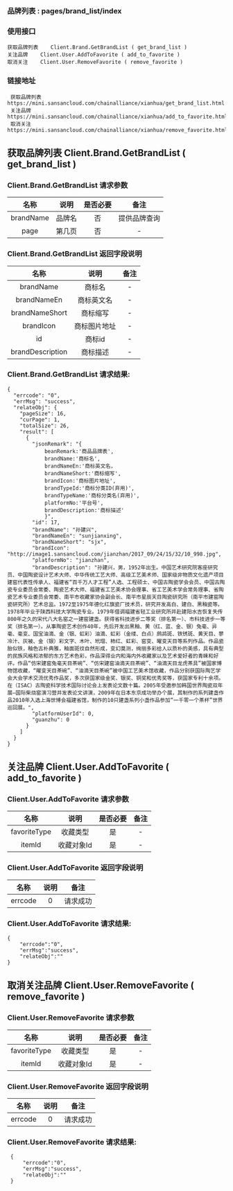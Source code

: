 ### 品牌列表 :   pages/brand_list/index

### 使用接口

    获取品牌列表    Client.Brand.GetBrandList ( get_brand_list )
    关注品牌    Client.User.AddToFavorite ( add_to_favorite )
    取消关注    Client.User.RemoveFavorite ( remove_favorite )

### 链接地址

     获取品牌列表 https://mini.sansancloud.com/chainalliance/xianhua/get_brand_list.html
     关注品牌 https://mini.sansancloud.com/chainalliance/xianhua/add_to_favorite.html
     取消关注 https://mini.sansancloud.com/chainalliance/xianhua/remove_favorite.html

##  获取品牌列表    Client.Brand.GetBrandList ( get_brand_list )
###  Client.Brand.GetBrandList 请求参数

|名称|说明|是否必要|备注
|:---:|:---:|:---:|:---:|
|brandName|品牌名|否|提供品牌查询
|page|第几页|否|-

### Client.Brand.GetBrandList 返回字段说明

|名称|说明|备注
|:---:|:---:|:---:|
|brandName|商标名|-
|brandNameEn|商标英文名|-
|brandNameShort|商标缩写|-
|brandIcon|商标图片地址|-
|id|商标id|-
|brandDescription|商标描述|-

### Client.Brand.GetBrandList  请求结果:

    {
      "errcode": "0",
      "errMsg": "success",
      "relateObj": {
        "pageSize": 16,
        "curPage": 1,
        "totalSize": 26,
        "result": [
          {
            "jsonRemark": "{
                beanRemark:'商品品牌表',
                brandName:'商标名',
                brandNameEn:'商标英文名，
                brandNameShort:'商标缩写',
                brandIcon:'商标图片地址',
                brandTypeId:'商标分类ID(弃用)',
                brandTypeName:'商标分类名(弃用)',
                platformNo:'平台号',
                brandDescription:'商标描述'
                }",
            "id": 17,
            "brandName": "孙建兴",
            "brandNameEn": "sunjianxing",
            "brandNameShort": "sjx",
            "brandIcon": "http://image1.sansancloud.com/jianzhan/2017_09/24/15/32/10_998.jpg",
            "platformNo": "jianzhan",
            "brandDescription": "孙建兴，男，1952年出生。中国艺术研究院客座研究员、中国陶瓷设计艺术大师、中华传统工艺大师、高级工艺美术师、国家级非物质文化遗产项目建窑代表性传承人、福建省“百千万人才工程”人选、工程硕士、中国古陶瓷学会会员、中国古陶瓷专业委员会常委、陶瓷艺术大师、福建省工艺美术协会理事、省工艺美术学会常务理事、省陶瓷艺术专业委员会常委、南平市收藏家协会副会长、南平市星辰天目陶瓷研究所（南平市建窑陶瓷研究所）艺术总监。1972至1975年德化红旗瓷厂技术员，研究开发高白、建白、黑釉瓷等。1978年毕业于陕西科技大学陶瓷专业。1979年借调福建省轻工业研究所并赴建阳水吉恢复失传800年之久的宋代八大名窑之一建窑建盏。获得省科技进步二等奖（排名第一）、市科技进步一等奖（排名第一）。从事陶瓷艺术创作40年，先后开发出黑釉、黄（红、蓝、金、银）兔毫、异毫、毫变、国宝油滴、金（银、虹彩）油滴、虹彩（金缕、白点）鹧鸪斑、铁锈斑、黄天目、蓼冷汁、灰被、金（银）彩文字、木叶、玳瑁、柿红、虹彩、窑变、曜变天目等系列作品。作品瓷胎似铁，釉色古朴典雅，釉面斑纹自然形成，变幻莫测，绚丽多彩给人以质朴的美感，具有典型的民族风格和浓郁的东方艺术色彩，作品深得业内和海内外收藏家以及艺术爱好者的青睐和好评。作品“仿宋建窑兔毫天目茶碗”、“仿宋建窑油滴天目茶碗”、“油滴天目龙虎茶具”被国家博物馆收藏，“曜变天目茶碗”、“油滴天目茶碗”被中国工艺美术馆收藏，作品分别获国际陶艺学会大会学术交流优秀作品奖，多次获国家级金奖、银奖、铜奖和优秀奖等，获国家专利十余项。在（ISAC）古陶瓷科学技术国际讨论会上发表论文数十篇。2005年受邀参加韩国世界陶瓷双年展—国际柴烧窑演习营并发表论文讲演，2009年在日本东京成功举办个展，其制作的系列建盏作品2010年入选上海世博会福建省馆，制作的10只建盏系列小盏作品参加“一千零一个茶杯”世界巡回展。",
            "platformUserId": 0,
            "guanzhu": 0
          }
        ]
      }
    }

##  关注品牌    Client.User.AddToFavorite ( add_to_favorite )
###  Client.User.AddToFavorite 请求参数

|名称|说明|是否必要|备注
|:---:|:---:|:---:|:---:|
|favoriteType|收藏类型|是|-
|itemId|收藏对象Id|是|-

### Client.User.AddToFavorite 返回字段说明

|名称|说明|备注
|:---:|:---:|:---:|
|errcode|0|请求成功

### Client.User.AddToFavorite  请求结果:

    {
        "errcode":"0",
        "errMsg":"success",
        "relateObj":""
    }

 ##  取消关注品牌   Client.User.RemoveFavorite ( remove_favorite )
 ###  Client.User.RemoveFavorite 请求参数

 |名称|说明|是否必要|备注
 |:---:|:---:|:---:|:---:|
 |favoriteType|收藏类型|是|-
 |itemId|收藏对象Id|是|-

 ### Client.User.RemoveFavorite 返回字段说明

 |名称|说明|备注
 |:---:|:---:|:---:|
 |errcode|0|请求成功

 ### Client.User.RemoveFavorite  请求结果:

     {
         "errcode":"0",
         "errMsg":"success",
         "relateObj":""
     }
